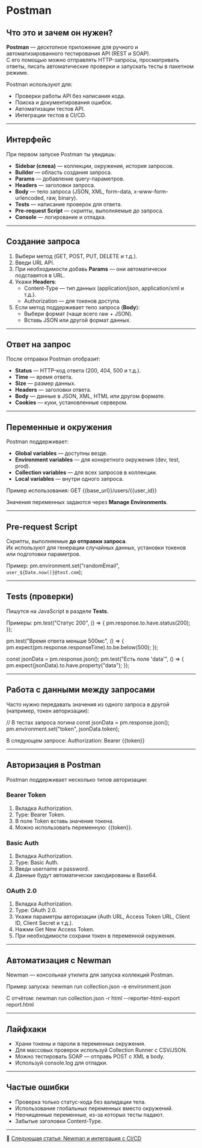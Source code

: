 # Postman

## Что это и зачем он нужен?
**Postman** — десктопное приложение для ручного и автоматизированного тестирования API (REST и SOAP).  
С его помощью можно отправлять HTTP-запросы, просматривать ответы, писать автоматические проверки и запускать тесты в пакетном режиме.

Postman используют для:
- Проверки работы API без написания кода.
- Поиска и документирования ошибок.
- Автоматизации тестов API.
- Интеграции тестов в CI/CD.

---

## Интерфейс
При первом запуске Postman ты увидишь:

- **Sidebar (слева)** — коллекции, окружения, история запросов.
- **Builder** — область создания запроса.
- **Params** — добавление query-параметров.
- **Headers** — заголовки запроса.
- **Body** — тело запроса (JSON, XML, form-data, x-www-form-urlencoded, raw, binary).
- **Tests** — написание проверок для ответа.
- **Pre-request Script** — скрипты, выполняемые до запроса.
- **Console** — логирование и отладка.

---

## Создание запроса
1. Выбери метод (GET, POST, PUT, DELETE и т.д.).
2. Введи URL API.
3. При необходимости добавь **Params** — они автоматически подставятся в URL.
4. Укажи **Headers**:
    - Content-Type — тип данных (application/json, application/xml и т.д.).
    - Authorization — для токенов доступа.
5. Если метод поддерживает тело запроса (**Body**):
    - Выбери формат (чаще всего raw + JSON).
    - Вставь JSON или другой формат данных.

---

## Ответ на запрос
После отправки Postman отобразит:
- **Status** — HTTP-код ответа (200, 404, 500 и т.д.).
- **Time** — время ответа.
- **Size** — размер данных.
- **Headers** — заголовки ответа.
- **Body** — данные в JSON, XML, HTML или другом формате.
- **Cookies** — куки, установленные сервером.

---

## Переменные и окружения
Postman поддерживает:
- **Global variables** — доступны везде.
- **Environment variables** — для конкретного окружения (dev, test, prod).
- **Collection variables** — для всех запросов в коллекции.
- **Local variables** — внутри одного запроса.

Пример использования:
GET {{base_url}}/users/{{user_id}}

Значения переменных задаются через **Manage Environments**.

---

## Pre-request Script
Скрипты, выполняемые **до отправки запроса**.  
Их используют для генерации случайных данных, установки токенов или подготовки параметров.

Пример:
pm.environment.set("randomEmail", `user_${Date.now()}@test.com`);

---

## Tests (проверки)
Пишутся на JavaScript в разделе **Tests**.

Примеры:
pm.test("Статус 200", () => {
    pm.response.to.have.status(200);
});

pm.test("Время ответа меньше 500мс", () => {
    pm.expect(pm.response.responseTime).to.be.below(500);
});

const jsonData = pm.response.json();
pm.test("Есть поле 'data'", () => {
    pm.expect(jsonData).to.have.property("data");
});

---

## Работа с данными между запросами
Часто нужно передавать значения из одного запроса в другой (например, токен авторизации):

// В тестах запроса логина
const jsonData = pm.response.json();
pm.environment.set("token", jsonData.token);

В следующем запросе:
Authorization: Bearer {{token}}

---

## Авторизация в Postman
Postman поддерживает несколько типов авторизации:

### Bearer Token
1. Вкладка Authorization.
2. Type: Bearer Token.
3. В поле Token вставь значение токена.
4. Можно использовать переменную: {{token}}.

### Basic Auth
1. Вкладка Authorization.
2. Type: Basic Auth.
3. Введи username и password.
4. Данные будут автоматически закодированы в Base64.

### OAuth 2.0
1. Вкладка Authorization.
2. Type: OAuth 2.0.
3. Укажи параметры авторизации (Auth URL, Access Token URL, Client ID, Client Secret и т.д.).
4. Нажми Get New Access Token.
5. При необходимости сохрани токен в переменной окружения.

---

## Автоматизация с Newman
Newman — консольная утилита для запуска коллекций Postman.

Пример запуска:
newman run collection.json -e environment.json

С отчётом:
newman run collection.json -r html --reporter-html-export report.html

---

## Лайфхаки
- Храни токены и пароли в переменных окружения.
- Для массовых проверок используй Collection Runner с CSV/JSON.
- Можно тестировать SOAP — отправь POST с XML в body.
- Используй console.log для отладки.

---

## Частые ошибки
- Проверка только статус-кода без валидации тела.
- Использование глобальных переменных вместо окружений.
- Неочищенные переменные, из-за которых тесты падают.
- Забытые заголовки Content-Type.

---

🔗 [Следующая статья: Newman и интеграция с CI/CD](newman_ci_cd.md)

